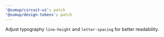 ```yaml
---
'@sumup/circuit-ui': patch
'@sumup/design-tokens': patch
---
```


Adjust typography `line-height` and `letter-spacing` for better readability.
